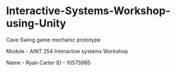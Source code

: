 # Interactive-Systems-Workshop-using-Unity
Cave Swing game mechanic prototype

Module - AINT 254 Interactive systems Workshop

Name - Ryan Carter
ID - 10575985

